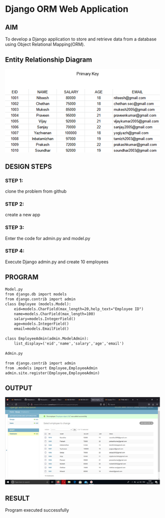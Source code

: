 # Django ORM Web Application

## AIM
To develop a Django application to store and retrieve data from a database using Object Relational Mapping(ORM).

## Entity Relationship Diagram

![Entity Relationship Diagram](./ER.png)

## DESIGN STEPS

### STEP 1:
clone the problem from github

### STEP 2:
create a new app

### STEP 3:
Enter the code for admin.py and model.py

### STEP 4:
Execute Django admin.py and create 10 employees

## PROGRAM

```
Model.py
from django.db import models
from django.contrib import admin
class Employee (models.Model):
    eid=models.CharField(max_length=20,help_text="Employee ID")
    name=models.CharField(max_length=100)
    salary=models.IntegerField()
    age=models.IntegerField()
    email=models.EmailField()  

class EmployeeAdmin(admin.ModelAdmin):
    list_display=('eid','name','salary','age','email')

Admin.py

from django.contrib import admin
from .models import Employee,EmployeeAdmin
admin.site.register(Employee,EmployeeAdmin)
```

## OUTPUT

![OUTPUT](./out.png)

## RESULT

Program executed successfully